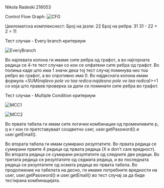 Nikola Radeski
216053

Control Flow Graph:
![CFG](https://github.com/nikolaradeski/SI_2023_lab2_216053/assets/127350761/5c34490f-5734-40d5-aeee-da8bdd2dfa64)

Цикломатска комплексност:
Број на јазли: 22
Број на ребра: 31
31 - 22 + 2 = 11

Тест случаи - Every branch критериум

![EveryBranch](https://github.com/nikolaradeski/SI_2023_lab2_216053/assets/127350761/b6bef88b-e880-41df-b2f8-3088e7ba546d)

Во најлевата колона ги имаме сите ребра од графот, а во најгорната редица се 4-те тест случаи со кои се опфатени сите ребра од графот. Во полиња каде што има 1 значи дека тој тест случај поминува низ тоа ребро во графот, а во спротивно има 0. Во најдесната колона имам формула =SUM(*najlevo pole vo taa redica*:*najdesno pole vo taa redica*)>=1 со која што правев проверка за дали се поминати сите ребра во графот.



Тест случаи - Multiple Condition критериум

![MCC1](https://github.com/nikolaradeski/SI_2023_lab2_216053/assets/127350761/c0f41a17-3107-480f-8f59-7507c1ae5c57)

![MCC2](https://github.com/nikolaradeski/SI_2023_lab2_216053/assets/127350761/3e65bb18-e324-489b-83e6-134f4bc9a353)

Во првата табела ги имам сите логички комбинации од променливите p, q и r кои ги претставуваат соодветно user, user.getPassword() и user.getEmail().

Во втората табела ги имам сумирано резултатите. Во првата редица се сумирани првите 4 редици од првата редица (Х е don't care вредност). Во втората редица се сумирани резултатите од следните две редици. Во третата редица се резултатите од седмата редица, и во последната редица се резултатите од осмата редица во првата табела. Во продолжение на табелата на десно, ги имаме потребните вредности на user, user.getPassword() и user.getEmail() во тест случај за да биде тестирана комбинацијата.
